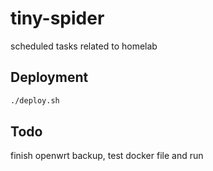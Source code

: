 # tiny-spider

scheduled tasks related to homelab

## Deployment

```bash
./deploy.sh
```

## Todo

finish openwrt backup, test docker file and run
